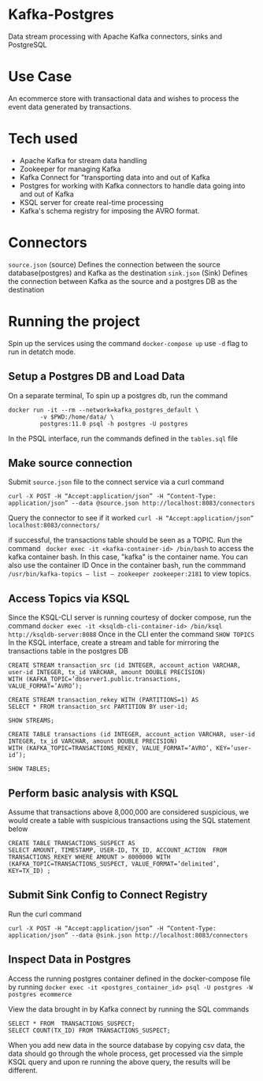 # Kafka-Postgres
Data stream processing with Apache Kafka connectors, sinks and PostgreSQL
# Use Case
An ecommerce store with transactional data and wishes to process the event data generated by transactions. 

# Tech used
- Apache Kafka for stream data handling 
- Zookeeper for managing Kafka
- Kafka Connect for "transporting data into and out of Kafka
- Postgres for working with Kafka connectors to handle data going into and out of Kafka
- KSQL server for create real-time processing
- Kafka's schema registry for imposing the AVRO format.

# Connectors
`source.json` (source) Defines the connection between the source database(postgres) and Kafka as the destination
`sink.json` (Sink) Defines the connection between Kafka as the source and a postgres DB as the destination
# Running the project
Spin up the services using the command ` docker-compose up ` use `-d` flag to run in detatch mode.

## Setup a Postgres DB and Load Data
On a separate terminal, To spin up a postgres db, run the command
```
docker run -it --rm --network=kafka_postgres_default \
         -v $PWD:/home/data/ \
         postgres:11.0 psql -h postgres -U postgres
```
In the PSQL interface, run the commands defined in the `tables.sql` file
## Make source connection
Submit `source.json` file to the connect service via a curl command
```
curl -X POST -H “Accept:application/json” -H “Content-Type: application/json” --data @source.json http://localhost:8083/connectors
```
Query the connector to see if it worked `curl -H “Accept:application/json” localhost:8083/connectors/`

if successful, the transactions table should be seen as a TOPIC. Run the command
` docker exec -it <kafka-container-id> /bin/bash` to access the kafka container bash. In this case, "kafka" is the container name. You can also use the container ID
Once in the container bash, run the commmand `/usr/bin/kafka-topics — list — zookeeper zookeeper:2181` to view topics.

## Access Topics via KSQL
Since the KSQL-CLI server is running courtesy of docker compose, run the command ` docker exec -it <ksqldb-cli-container-id> /bin/ksql http://ksqldb-server:8088 ` 
Once in the CLI enter the command `SHOW TOPICS`
In the KSQL interface, create a stream and table for mirroring the transactions table in the postgres DB

```
CREATE STREAM transaction_src (id INTEGER, account_action VARCHAR, user-id INTEGER, tx_id VARCHAR, amount DOUBLE PRECISION)
WITH (KAFKA_TOPIC=’dbserver1.public.transactions, VALUE_FORMAT=’AVRO’);

CREATE STREAM transaction_rekey WITH (PARTITIONS=1) AS 
SELECT * FROM transaction_src PARTITION BY user-id;

SHOW STREAMS;

CREATE TABLE transactions (id INTEGER, account_action VARCHAR, user-id INTEGER, tx_id VARCHAR, amount DOUBLE PRECISION)
WITH (KAFKA_TOPIC=TRANSACTIONS_REKEY, VALUE_FORMAT=’AVRO’, KEY=’user-id’);

SHOW TABLES;
```

## Perform basic analysis with KSQL
Assume that transactions above 8,000,000 are considered suspicious, we would create a table with suspicious transactions using the SQL statement below
```
CREATE TABLE TRANSACTIONS_SUSPECT AS
SELECT AMOUNT, TIMESTAMP, USER-ID, TX_ID, ACCOUNT_ACTION  FROM TRANSACTIONS_REKEY WHERE AMOUNT > 8000000 WITH (KAFKA_TOPIC=TRANSACTIONS_SUSPECT, VALUE_FORMAT=’delimited’, KEY=TX_ID) ;
```

## Submit Sink Config to Connect Registry
Run the curl command
```
curl -X POST -H “Accept:application/json” -H “Content-Type: application/json” --data @sink.json http://localhost:8083/connectors
```
## Inspect Data in Postgres
Access the running postgres container defined in the docker-compose file by running 
`docker exec -it <postgres_container_id> psql -U postgres -W postgres ecommerce`

View the data brought in by Kafka connect by running the SQL commands
```
SELECT * FROM  TRANSACTIONS_SUSPECT;
SELECT COUNT(TX_ID) FROM TRANSACTIONS_SUSPECT;
```
When you add new data in the source database by copying csv data, the data should go through the whole process, get processed via the simple KSQL query and upon re running the above query, the results will be different.